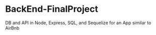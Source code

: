 # BackEnd-FinalProject
DB and API in Node, Express, SQL, and Sequelize for an App similar to AirBnb
